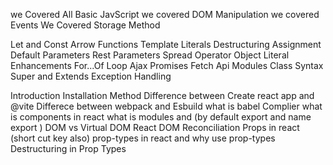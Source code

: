 <!-- Basic JS  -->

we Covered All Basic JavScript
we covered DOM Manipulation
we covered Events
We Covered Storage Method

<!-- Javascript Es6 -->

Let and Const
Arrow Functions
Template Literals
Destructuring Assignment
Default Parameters
Rest Parameters
Spread Operator
Object Literal Enhancements
For...Of Loop
Ajax
Promises
Fetch Api
Modules
Class Syntax
Super and Extends
Exception Handling

<!-- React  -->

Introduction
Installation Method
Difference between Create react app and @vite
Differece between webpack and Esbuild
what is babel Complier
what is components in react
what is modules and (by default export and name export )
DOM vs Virtual DOM
React DOM Reconciliation
Props in react (short cut key also)
prop-types in react and why use prop-types
Destructuring in Prop Types
